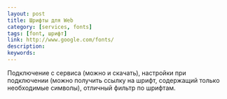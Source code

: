```yaml
---
layout: post
title: Шрифты для Web
category: [services, fonts]
tags: [font, шрифт]
link: http://www.google.com/fonts/
description:
keywords:
---
```


<p>Подключение с сервиса (можно и скачать), настройки при подключении (можно получить ссылку на шрифт, содержащий только необходимые символы), отличный фильтр по шрифтам.</p>
